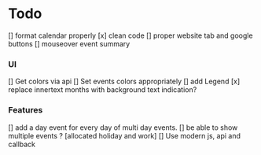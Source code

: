 # Todo
[] format calendar properly
[x] clean code
[] proper website tab and google buttons
[] mouseover event summary

### UI
[] Get colors via api
[] Set events colors appropriately
[] add Legend
[x] replace innertext months with background text indication?

### Features
[] add a day event for every day of multi day events.
[] be able to show multiple events ? [allocated holiday and work]
[] Use modern js, api and callback 
